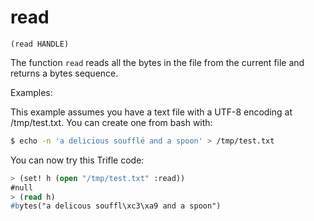 # read

`(read HANDLE)`

The function `read` reads all the bytes in the file from the current
file and returns a bytes sequence.

Examples:

This example assumes you have a text file with a UTF-8 encoding at /tmp/test.txt. You
can create one from bash with:

```bash
$ echo -n 'a delicious soufflé and a spoon' > /tmp/test.txt
```

You can now try this Trifle code:

```lisp
> (set! h (open "/tmp/test.txt" :read))
#null
> (read h)
#bytes("a delicous souffl\xc3\xa9 and a spoon")
```
